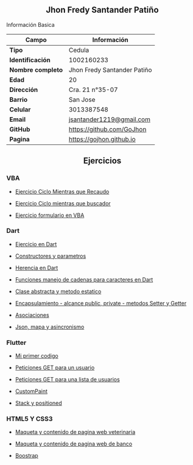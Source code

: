 <h2 align=center>Jhon Fredy Santander Patiño</h2>

Información Basica

| Campo | Información |
| --- | --- |
| **Tipo** | Cedula |
| **Identificación** | 1002160233 |
| **Nombre completo** | Jhon Fredy Santander Patiño|
| **Edad** | 20 |
| **Dirección** | Cra. 21 n°35-07 |
| **Barrio** | San Jose |
| **Celular** | 3013387548|
| **Email** | jsantander1219@gmail.com |
| **GitHub** | https://github.com/GoJhon |
| **Pagina** | https://gojhon.github.io |

<h2 align=center>Ejercicios</h2>

<h3>VBA</h3>

- [Ejercicio Ciclo Mientras que Recaudo](/aprendices/jhon_fredy_santander_patino/actividades/vba/whileRecaudo/README.md)

- [Ejercicio Ciclo mientras que buscador](/actividades/vba/whileBaseDatos/README.md)

- [Ejercicio formulario en VBA](/actividades/vba/Formulario/README.md)

<h3>Dart</h3>

- [Ejercicio en Dart](/actividades/dart/dartMetodos/README.md)

- [Constructores y parametros](/actividades/dart/constructorParametros/README.md)

- [Herencia en Dart](/actividades/dart/herencia/README.md)

- [Funciones manejo de cadenas para caracteres en Dart](/actividades/dart/manejoCadenasDart/README.md)

- [Clase abstracta y metodo estatico](/actividades/dart/claseAbstractometodoStatic/README.md)

- [Encapsulamiento - alcance public, private - metodos Setter y Getter](/actividades/dart/encapsulamiento/README.md)

- [Asociaciones](/actividades/dart/asociaciones/README.md)

- [Json, mapa y asincronismo](/aprendices/jhonSantander/actividades/dart/json/README.md)

<h3>Flutter</h3>

- [Mi primer codigo](/aprendices/jhonSantander/actividades/flutter/dartPrimerCodigo/README.md)

- [Peticiones GET para un usuario](/aprendices/jhonSantander/actividades/flutter/flutterPeticionHTTP/README.md)

- [Peticiones GET para una lista de usuarios](/aprendices/jhonSantander/actividades/flutter/peticionesHttpListaUsuarios/README.md)

- [CustomPaint](/aprendices/jhonSantander/actividades/flutter/background/README.md)

- [Stack y positioned](/aprendices/jhonSantander/actividades/flutter/stackBrackground/README.md)

<h3>HTML5 Y CSS3</h3>

- [Maqueta y contenido de pagina web veterinaria](/aprendices/jhonSantander/actividades/html/mascotas/README.md)

- [Maqueta y contenido de pagina web de banco](/aprendices/jhonSantander/actividades/html/bancoop/README.md)

- [Boostrap](/aprendices/jhonSantander/actividades/html/bootstrap/README.md)